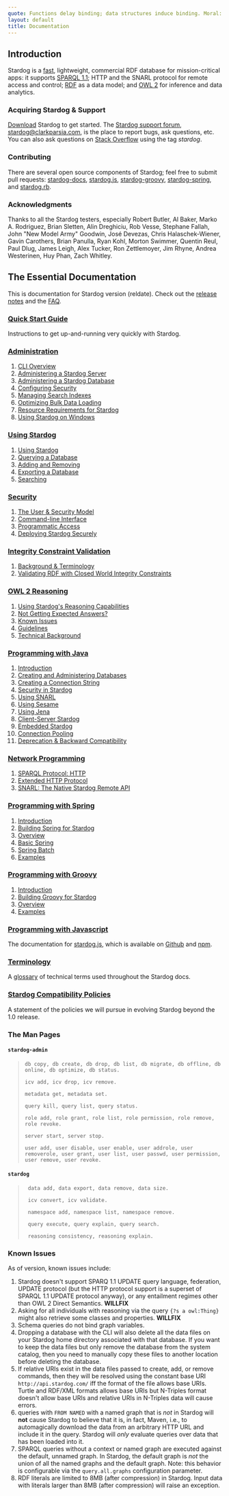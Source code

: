 ```yaml
---
quote: Functions delay binding; data structures induce binding. Moral: Structure data late in the programming process.
layout: default
title: Documentation
---
```


## Introduction

Stardog is a [fast](/performance), lightweight, commercial RDF
database for mission-critical apps: it supports [SPARQL
1.1](http://www.w3.org/TR/2012/WD-sparql11-query-20120105/); HTTP
and the SNARL protocol for remote access and control;
[RDF](http://www.w3.org/RDF/) as a data model; and [OWL
2](http://www.w3.org/TR/owl2-overview/) for inference and data
analytics.

### Acquiring Stardog & Support

[Download](http://stardog.com/dl/) Stardog to get started. The [Stardog
support
forum](https://groups.google.com/a/clarkparsia.com/group/stardog/about),
[stardog@clarkparsia.com](mailto:stardog@clarkparsia.com), is the place
to report bugs, ask questions, etc. You can also ask questions on [Stack
Overflow](http://stackoverflow.com/) using the tag *stardog*.

### Contributing

There are several open source components of Stardog; feel free to submit
pull requests: [stardog-docs](https://github.com/clarkparsia/stardog-docs), [stardog.js](https://github.com/clarkparsia/stardog.js), [stardog-groovy](https://github.com/clarkparsia/stardog-groovy), [stardog-spring](https://github.com/clarkparsia/stardog-spring), and [stardog.rb](https://github.com/antoniogarrote/stardog-rb).

### Acknowledgments

Thanks to all the Stardog testers, especially Robert Butler, Al Baker,
Marko A. Rodriguez, Brian Sletten, Alin Dreghiciu, Rob Vesse, Stephane
Fallah, John "New Model Army" Goodwin, José Devezas, Chris
Halaschek-Wiener, Gavin Carothers, Brian Panulla, Ryan Kohl, Morton
Swimmer, Quentin Reul, Paul Dlug, James Leigh, Alex Tucker, Ron
Zettlemoyer, Jim Rhyne, Andrea Westerinen, Huy Phan, Zach Whitley.

## The Essential Documentation

This is documentation for Stardog <t>version</t> (<t>reldate</t>). Check
out the [release notes](../docs/RELEASE_NOTES.txt) and the [FAQ](../docs/faq/).

### [Quick Start Guide](../docs/quick-start)

Instructions to get up-and-running very quickly with Stardog.

### [Administration](../docs/admin/)

1.  [CLI Overview](../docs/admin/#cli)
2.  [Administering a Stardog Server](../docs/admin/#admin-server)
3.  [Administering a Stardog Database](../docs/admin/#admin-db)
4.  [Configuring Security](../docs/admin/#security)
5.  [Managing Search Indexes](../docs/admin/#search)
6.  [Optimizing Bulk Data Loading](../docs/admin/#optimizing-bulk-load)
7.  [Resource Requirements for Stardog](../docs/admin/#resource-requirements)
8.  [Using Stardog on Windows](../docs/admin/#using-windows)

### [Using Stardog](../docs/using/)

1.  [Using Stardog](../docs/using/#using-stardog)
2.  [Querying a Database](../docs/using/#query)
3.  [Adding and Removing](../docs/using/#add-remove)
4.  [Exporting a Database](../docs/using/#export)
5.  [Searching](../docs/using/#search)

### [Security](../docs/security)

1.  [The User & Security Model](../docs/security/#model)
2.  [Command-line Interface](../docs/security/#cli)
3.  [Programmatic Access](../docs/security/#api)
4.  [Deploying Stardog Securely](../docs/security/#deployment)

### [Integrity Constraint Validation](../docs/sdp)

1.  [Background & Terminology](../docs/sdp/#intro)
2.  [Validating RDF with Closed World Integrity Constraints](../docs/sdp/#validation)

### [OWL 2 Reasoning](../docs/owl2)

1.  [Using Stardog's Reasoning Capabilities](../docs/owl2/#reasoning)
2.  [Not Getting Expected Answers?](../docs/owl2/#trouble)
3.  [Known Issues](../docs/owl2/#issues)
4.  [Guidelines](../docs/owl2/#guidelines)
5.  [Technical Background](../docs/owl2/#query)

### [Programming with Java](../docs/java/)

1.  [Introduction](../docs/java/#intro)
2.  [Creating and Administering Databases](../docs/java/#admin)
3.  [Creating a Connection String](../docs/java/#connection)
4.  [Security in Stardog](../docs/java/#security)
5.  [Using SNARL](../docs/java/#snarl)
6.  [Using Sesame](../docs/java/#sesame)
7.  [Using Jena](../docs/java/#jena)
8.  [Client-Server Stardog](../docs/java/#client-server)
9.  [Embedded Stardog](../docs/java/#embed)
10. [Connection Pooling](../docs/java/#pool)
11. [Deprecation & Backward Compatibility](../docs/java/#deprecation)

### [Network Programming](../docs/network/)

1.  [SPARQL Protocol: HTTP](../docs/network/#http)
2.  [Extended HTTP Protocol](../docs/network/#extended-http)
3.  [SNARL: The Native Stardog Remote API](../docs/network/#snarl)


### [Programming with Spring](../docs/spring)

1.  [Introduction](../docs/spring/#intro)
2.  [Building Spring for Stardog](../docs/spring/#building)
3.  [Overview](../docs/spring/#overview)
4.  [Basic Spring](../docs/spring/#basic)
5.  [Spring Batch](../docs/spring/#batch)
6.  [Examples](../docs/spring/#examples)

### [Programming with Groovy](../docs/groovy/)

1.  [Introduction](../docs/groovy/#intro)
2.  [Building Groovy for Stardog](../docs/groovy/#building)
3.  [Overview](../docs/groovy/#overview)
4.  [Examples](../docs/groovy/#examples)

### [Programming with Javascript](http://clarkparsia.github.io/stardog.js/)

The documentation for [stardog.js](http://clarkparsia.github.io/stardog.js), which is available on [Github](https://github.com/clarkparsia/stardog.js) and [npm]().

### [Terminology](../docs/term/)

A [glossary](../docs/term/) of technical terms used throughout the
Stardog docs.

### [Stardog Compatibility Policies](../docs/compatibility/)

A statement of the policies we will pursue in evolving Stardog beyond
the 1.0 release.

### The Man Pages

#### `stardog-admin`

> `db copy, db create, db drop, db list, db migrate, db offline, db online, db optimize, db status.`
>
> `icv add, icv drop, icv remove.`
>
> `metadata get, metadata set.`
>
> `query kill, query list, query status.`
>
> `role add, role grant, role list, role permission, role remove, role revoke.`
>
> `server start, server stop.`
>
> `user add, user disable, user enable, user addrole, user removerole, user grant, user list, user passwd, user permission, user remove, user revoke.`

#### `stardog`

> ` data add, data export, data remove, data size.`
>
> ` icv convert, icv validate.`
>
> ` namespace add, namespace list, namespace remove.`
>
> ` query execute, query explain, query search.`
>
> ` reasoning consistency, reasoning explain.`

### Known Issues

As of <t>version</t>, known issues include:

1. Stardog doesn't support SPARQ 1.1 UPDATE query
    language, federation, UPDATE protocol (but the HTTP protocol support is a superset of SPARQL 1.1 UPDATE protocol anyway), or any entailment regimes other than
    OWL 2 Direct Semantics. **WILLFIX**
1.  Asking for all individuals with reasoning via the query
    `{?s a owl:Thing}` might also retrieve some classes and properties.
    **WILLFIX**
2.  Schema queries do not bind graph variables.
3.  Dropping a database with the CLI will also delete all the data files
    on your Stardog home directory associated with that database. If you
    want to keep the data files but only remove the database from the
    system catalog, then you need to manually copy these files to
    another location before deleting the database.
4.  If relative URIs exist in the data files passed to create, add, or
    remove commands, then they will be resolved using the constant base
    URI `http://api.stardog.com/` iff the format of the file allows base
    URIs. Turtle and RDF/XML formats allows base URIs but N-Triples
    format doesn't allow base URIs and relative URIs in N-Triples data
    will cause errors.
5.  queries with `FROM NAMED` with a named graph that is *not* in
    Stardog will **not** cause Stardog to believe that it is, in fact,
    Maven, i.e., to automagically download the data from an arbitrary
    HTTP URL and include it in the query. Stardog will *only* evaluate
    queries over data that has been loaded into it.
6.  SPARQL queries without a context or named graph are executed against
    the default, unnamed graph. In Stardog, the default graph is *not*
    the union of all the named graphs and the default graph. Note: this
    behavior is configurable via the `query.all.graphs` configuration
    parameter.
7.  RDF literals are limited to 8MB (after compression) in Stardog.
    Input data with literals larger than 8MB (after compression) will
    raise an exception.
